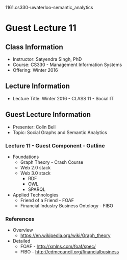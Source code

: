 1161.cs330-uwaterloo-semantic_analytics

# Guest Lecture 11

## Class Information

* Instructor:	Satyendra Singh, PhD
* Course: 	CS330 - Management Information Systems
* Offering:	Winter 2016

## Lecture Information

* Lecture Title:  Winter 2016 - CLASS 11 - Social IT

## Guest Lecture Information

* Presenter:	Colin Bell
* Topic:	Social Graphs and Semantic Analytics

### Lecture 11 - Guest Component - Outline

* Foundations
    * Graph Theory - Crash Course
    * Web 2.0 stack
    * Web 3.0 stack
         * RDF
         * OWL
         * SPARQL
* Applied Technologies
    * Friend of a Friend - FOAF
    * Financial Industry Business Ontology - FIBO

### References

* Overview
     * https://en.wikipedia.org/wiki/Graph_theory
* Detailed
     * FOAF - http://xmlns.com/foaf/spec/
     * FIBO - http://edmcouncil.org/financialbusiness
